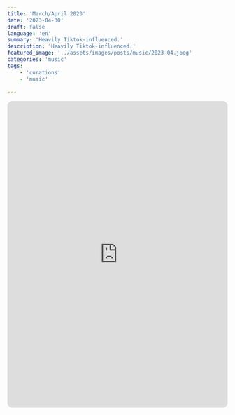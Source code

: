 ```yaml
---
title: 'March/April 2023'
date: '2023-04-30'
draft: false
language: 'en'
summary: 'Heavily Tiktok-influenced.'
description: 'Heavily Tiktok-influenced.'
featured_image: '../assets/images/posts/music/2023-04.jpeg'
categories: 'music'
tags:
    - 'curations'
    - 'music'

---
```

<!-- @format -->
<iframe
    style="border-radius:12px"
    src="https://open.spotify.com/embed/playlist/3LfHlcKBqUQqAi86yxF6Mr"
    width="100%"
    height="700"
    frameBorder="0"
    allowfullscreen=""
    allow="
        autoplay;
        clipboard-write;
        encrypted-media;
        fullscreen;
        picture-in-picture
    "
    loading="lazy"
></iframe>
